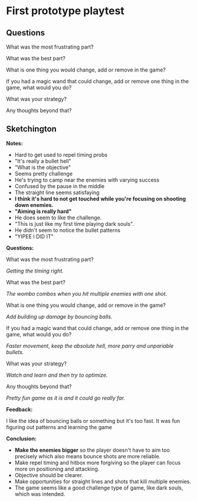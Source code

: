 # First prototype playtest

## Questions

What was the most frustrating part?

What was the best part?

What is one thing you would change, add or remove in the game?

If you had a magic wand that could change, add or remove one thing in the game, what would you do?

What was your strategy?

Any thoughts beyond that?

## Sketchington

__Notes:__

- Hard to get used to repel timing probs
- "It's really a bullet hell"
- "What is the objective"
- Seems pretty challenge
- He's trying to camp near the enemies with varying success
- Confused by the pause in the middle
- The straight line seems satisfaying
- **I think it's hard to not get touched while you're focusing on shooting down enemies.**
- **"Aiming is really hard"**
- He does seem to like the challenge.
- "This is just like my first time playing dark souls".
- He didn't seem to notice the bullet patterns
- "YIPEE I DID IT"

__Questions:__

What was the most frustrating part?

*Getting the timing right.*

What was the best part?

*The wombo combos when you hit multiple enemies with one shot.*

What is one thing you would change, add or remove in the game?

*Add building up damage by bouncing balls.*

If you had a magic wand that could change, add or remove one thing in the game, what would you do?

*Faster movement, keep the absolute hell, more parry and unpariable bullets.*

What was your strategy?

*Watch and learn and then try to optimize.*

Any thoughts beyond that?

*Pretty fun game as it is and it could go really far.*

__Feedback:__

I like the idea of bouncing balls or something but it's too fast.
It was fun figuring out patterns and learning the game

__Conclusion:__

- __Make the enemies bigger__ so the player doesn't have to aim too precisely which also means bounce shots are more reliable.
- Make repel timing and hitbox more forgiving so the player can focus more on positioning and attacking.
- Objective should be clearer.
- Make opportunities for straight lines and shots that kill multiple enemies.
- The game seems like a good challenge type of game, like dark souls, which was intended.
